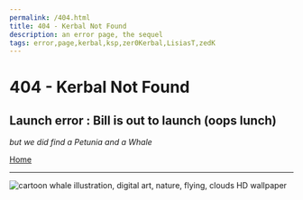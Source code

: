 ```yaml
---
permalink: /404.html
title: 404 - Kerbal Not Found
description: an error page, the sequel
tags: error,page,kerbal,ksp,zer0Kerbal,LisiasT,zedK
---
```


<!-- 404-petunia.md v1.0.3.2
Goo Pumps & Oils' Speed Pump (GPOSP)
created: 01 Feb 2022
updated: 15 May 2022 -->

<!-- this file used with express permission from zer0Kerbal -->

<script src="https://kit.fontawesome.com/0ea5493613.js" crossorigin="anonymous"></script>
<i class="fa-solid fa-meteor fa-beat-fade fa-3x" style="--fa-beat-fade-opacity: 0.1; --fa-beat-fade-scale: 1.25;color: #FF7E03" ></i>
<!-- <i class="fa fa-gear fa-spin fa-3x" style="color: firebrick"></i> -->

# 404 - Kerbal Not Found

## Launch error : Bill is out to launch (oops lunch)

*but we did find a Petunia and a Whale*

[Home](./index.md)

---

![cartoon whale illustration, digital art, nature, flying, clouds HD wallpaper](https://c4.wallpaperflare.com/wallpaper/24/616/1007/digital-art-illustration-nature-flying-wallpaper-preview.jpg)

<!-- this file CC BY-ND 4.0 by zer0Kerbal -->